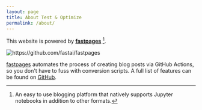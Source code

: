 ```yaml
---
layout: page
title: About Test & Optimize
permalink: /about/
---
```



This website is powered by **[fastpages](https://github.com/fastai/fastpages)** [^1].

![]({{site.baseurl}}/images/diagram.png "https://github.com/fastai/fastpages")

[fastpages](https://github.com/fastai/fastpages) automates the process of creating blog posts via GitHub Actions, so you don't have to fuss with conversion scripts.  A full list of features can be found on [GitHub](https://github.com/fastai/fastpages).  





[^1]: An easy to use blogging platform that natively supports Jupyter notebooks in addition to other formats.
